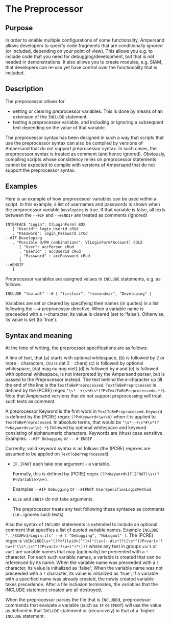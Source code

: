 # The Preprocessor

## Purpose

In order to enable multiple configurations of some functionality, Ampersand allows developers to specify code fragments that are conditionally ignored \(or included, depending on your point of view\). This allows you e.g. to include code that you need for debugging/development, but that is not needed in demonstrations. It also allows you to create modules, e.g. SIAM, that developers can re-use yet have control over the functionality that is included.

## Description

The preprocessor allows for

* setting or clearing preprocessor variables. This is done by means of an extension of the `INCLUDE` statement.
* testing a preprocessor variable, and including or ignoring a subsequent text depending on the value of that variable.

The preprocessor syntax has been designed in such a way that scripts that use the preprocessor syntax can also be compiled by versions of Ampersand that do not support preprocessor syntax. In such cases, the preprocessor syntax is treated as comment \(and hence ignored\). Obviously, compiling scripts whose consistency relies on preprocessor statements cannot be expected to compile with versions of Ampersand that do not support the preprocessor syntax.

## Examples

Here is an example of how preprocesoor variables can be used within a script. In this example, a list of usernames and passwords is shown when the preprocessor variable `Developing` is true. If that variable is false, all texts between the `--#IF` and `--#ENDIF` are treated as comments \(ignored\)

```text
INTERFACE "Login": I[LoginForm] BOX
   [ "Userid": login_Userid cRUd
   , "Password": login_Password crUd
--#IF Developing
   , "Possible U/PW combinations": V[LoginForm*Account] COLS
      [ "User": accPerson cRud
      , "Userid" : accUserid cRud
      , "Password" : accPassword cRud
      ]
--#ENDIF
   ]
```

Preprocessor variables are assigned values in `INCLUDE` statements, e.g. as follows:

```text
INCLUDE "foo.adl" --# [ "firstvar", "!secondvar", "Developing" ]
```

Variables are set or cleared by specifying their names \(in quotes\) in a list following the `--#` preprocessor directive. When a variable name is preceeded with a `!`-character, its value is cleared \(set to 'false'\). Otherwise, its value is set \(to 'true'\).

## Syntax and meaning

At the time of writing, the preprocssor specifications are as follows:

A line of text, that \(a\) starts with optional whitespace, \(b\) is followed by 2 or more `-` characters, \(nu is dat 2 `-` chars\) \(c\) is followed by optional whitespace, \(dat mag nu nog niet\) \(d\) is followed by `#` and \(e\) is followed with optional whitespace, is not interpreted by the Ampersand parser, but is passed to the Preprocessor instead. The text behind the `#`-character up till the end of the line is the `TextToBePreprocessed`. `TextToBePreprocessed` is defined by the \(PCRE\) regex `^\s*--+\s*#\s*(?P<TextToBePreprocessed>.*)$`. Note that Ampersand versions that do not support preprocessing will treat such texts as comment.

A preprocessor Keyword is the first word in `TextToBePreprocessed`. `Keyword` is defined by the \(PCRE\) regex `(?P<Keyword>\w+\b)` when it is applied to `TextToBePreprocessed`. In absolute terms, that would be `^\s*--+\s*#\s*(?P<Keyword>\w+\b).*$` followed by optional whitespace and keyword consisting of alphanumeric characters. Keywords are \(thus\) case sensitive. Examples: `--#IF Debugging` or `-- # ENDIF`

Currently, valid keyword syntax is as follows \(the \(PCRE\) regexes are assumed to be applied on `TextToBePreprocessed`\):

* `IF`, `IFNOT` each take one argument - a variable.

  Formally, this is defined by \(PCRE\) regex `(?P<Keyword>IF|IFNOT)\s+(?P<Variable>\w+)`.

  Examples `--#IF Debugging` or `--#IFNOT UserSpecifiesLoginMethod`

* `ELSE` and `ENDIF` do not take arguments.

  The preprocessor treats any text following these syntaxes as comments \(i.e.: ignores such texts\)

Also the syntax of `INCLUDE` statements is extended to include an optional comment that specifies a list of quoted variable names. Example `INCLUDE "../SIAMv3/Login.ifc" --# [ "Debugging", "NoLogout" ]`. The \(PCRE\) regex is `\bINCLUDE\s+"(?P<fileid>[^"]+)"(\s+(--#\s*)?\[\s*"(?P<var1>!?\w+)"(\s*,\s*"(?P<var2>!?\w+)")*\])?` where any text in groups `var1` or `var2` are variable names that may \(optionally\) be preceeded with a `!` character. For each such variable names, a variable is created that can be referenced by its name. When the variable name was preceeded with a `!` character, its value is initialized as 'false'; When the variable name was not preceeded with a `!` character, its value is initialized as 'true'; If a variable with a specified name was already created, the newly created variable takes precedence. After a file inclusion terminates, the variables that the INCLUDE statement created are all destroyed.

When the preprocessor parses the file that is `INCLUDE`d, preprocessor commands that evaluate a variable \(such as `IF` or `IFNOT`\) will use the value as defined in that `INCLUDE` statement or \(recursively\) in that of a 'higher' `INCLUDE` statement.

